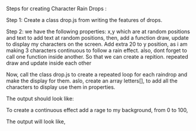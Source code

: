 Steps for creating Character Rain Drops :

Step 1: Create a class drop.js from writing the features of drops.

Step 2: we have the following properties: x,y which are at random positions and text to add text at random positions, 
then, add a function draw, update to display my characters on the screen. Add extra 20 to y position, 
as i am making 3 characters continuous to follow a rain effect. 
also, dont forget to call one function inside another. So that we can create a repition. 
repeated draw and update inside each other

Now, call the class drop.js to create a repeated loop for each raindrop and make the display for them.
aslo, create an array letters[], to add all the characters to display use them in properties. 

The output should look like:



To create a continuous effect add a rage to my background, from 0 to 100,

The output will look like,
